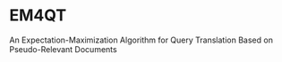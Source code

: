 # EM4QT
An Expectation-Maximization Algorithm for Query Translation Based on Pseudo-Relevant Documents

